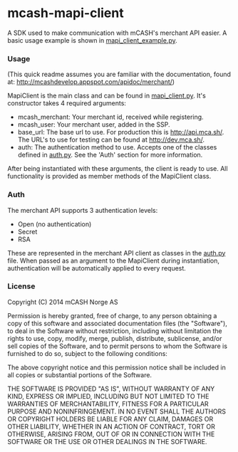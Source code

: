 # mcash-mapi-client

A SDK used to make communication with mCASH's merchant API easier. A basic usage example is shown in [mapi_client_example.py](mcash/mapi_client/mapi_client_example.py).

### Usage
(This quick readme assumes you are familiar with the documentation, found at: http://mcashdevelop.appspot.com/apidoc/merchant/)

MapiClient is the main class and can be found in [mapi_client.py](mcash/mapi_client/mapi_client.py). It's constructor takes 4 required arguments:

* mcash_merchant: Your merchant id, received while registering.
* mcash_user: Your merchant user, added in the SSP.
* base_url: The base url to use. For production this is http://api.mca.sh/. The URL's to use for testing can be found at http://dev.mca.sh/.
* auth: The authentication method to use. Accepts one of the classes defined in [auth.py](mcash/mapi_client/auth.py).  See the 'Auth' section for more information.

After being instantiated with these arguments, the client is ready to use. All functionality is provided as member methods of the MapiClient class.

### Auth
The merchant API supports 3 authentication levels:
* Open (no authentication)
* Secret
* RSA

These are represented in the merchant API client as classes in the [auth.py](mcash/mapi_client/auth.py) file. When passed as an argument to the MapiClient during instantiation, authentication will be automatically applied to every request.


### License
Copyright (C) 2014 mCASH Norge AS

Permission is hereby granted, free of charge, to any person obtaining a copy of this software and associated documentation files (the "Software"), to deal in the Software without restriction, including without limitation the rights to use, copy, modify, merge, publish, distribute, sublicense, and/or sell copies of the Software, and to permit persons to whom the Software is furnished to do so, subject to the following conditions:

The above copyright notice and this permission notice shall be included in all copies or substantial portions of the Software.

THE SOFTWARE IS PROVIDED "AS IS", WITHOUT WARRANTY OF ANY KIND, EXPRESS OR IMPLIED, INCLUDING BUT NOT LIMITED TO THE WARRANTIES OF MERCHANTABILITY, FITNESS FOR A PARTICULAR PURPOSE AND NONINFRINGEMENT. IN NO EVENT SHALL THE AUTHORS OR COPYRIGHT HOLDERS BE LIABLE FOR ANY CLAIM, DAMAGES OR OTHER LIABILITY, WHETHER IN AN ACTION OF CONTRACT, TORT OR OTHERWISE, ARISING FROM, OUT OF OR IN CONNECTION WITH THE SOFTWARE OR THE USE OR OTHER DEALINGS IN THE SOFTWARE.
